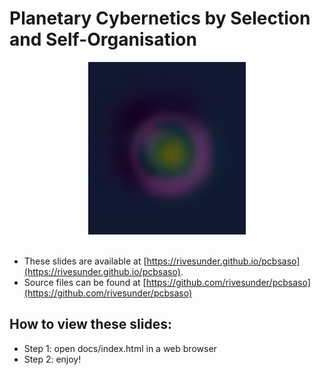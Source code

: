 # Planetary Cybernetics by Selection and Self-Organisation

<div align="center">
<a href="https://rivesunder.github.io/pcbsaso"><img width=50% src="docs/assets/pcbsaso_glider.png"></a>
<br><br>
</div>


* These slides are available at [https://rivesunder.github.io/pcbsaso](https://rivesunder.github.io/pcbsaso). 
* Source files can be found at  [https://github.com/rivesunder/pcbsaso](https://github.com/rivesunder/pcbsaso)

## How to view these slides:

* Step 1: open docs/index.html in a web browser
* Step 2: enjoy!
